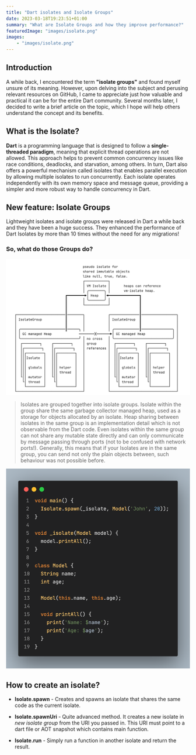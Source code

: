 ```yaml
---
title: "Dart isolates and Isolate Groups"
date: 2023-03-18T19:23:51+01:00
summary: "What are Isolate Groups and how they improve performance?"
featuredImage: "images/isolate.png"
images:
    - "images/isolate.png"
---
```


## Introduction

A while back, I encountered the term __"isolate groups"__ and found myself unsure of its meaning. However, upon delving into the subject and perusing relevant resources on GitHub, I came to appreciate just how valuable and practical it can be for the entire Dart community. Several months later, I decided to write a brief article on the topic, which I hope will help others understand the concept and its benefits.

## What is the Isolate?

__Dart__ is a programming language that is designed to follow a __single-threaded paradigm__, meaning that explicit thread operations are not allowed. This approach helps to prevent common concurrency issues like race conditions, deadlocks, and starvation, among others. In turn, Dart also offers a powerful mechanism called isolates that enables parallel execution by allowing multiple isolates to run concurrently. Each isolate operates independently with its own memory space and message queue, providing a simpler and more robust way to handle concurrency in Dart.

## New feature: Isolate Groups

Lightweight isolates and isolate groups were released in Dart a while back and they have been a huge success. They enhanced the performance of Dart Isolates by more than 10 times without the need for any migrations!

### So, what do those Groups do?

![Dart VM introduction](images/mraleph-vm.png "Dart VM introduction")

>Isolates are grouped together into isolate groups. Isolate within the group share the same garbage collector managed heap, used as a storage for objects allocated by an isolate. Heap sharing between isolates in the same group is an implementation detail which is not observable from the Dart code. Even isolates within the same group can not share any mutable state directly and can only communicate by message passing through ports (not to be confused with network ports!).
Generally, this means that if your Isolates are in the same group, you can send not only the plain objects between, such behaviour was not possible before.

![Isolates code](images/code.png "Isolates Code")

## How to create an isolate?

- __Isolate.spawn__ - Creates and spawns an isolate that shares the same code as the current isolate.

- __Isolate.spawnUri__ - Quite advanced method. It creates a new isolate in *new isolate group* from the URI you passed in. This URI must point to a dart file or AOT snapshot which contains main function.

- __Isolate.run__ - Simply run a function in another isolate and return the result.
